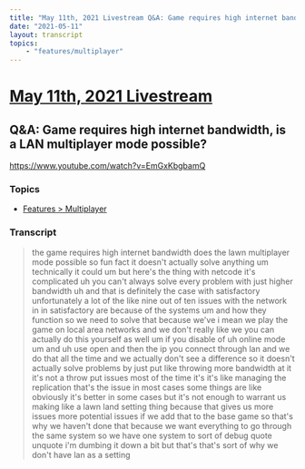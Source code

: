 ```yaml
---
title: "May 11th, 2021 Livestream Q&A: Game requires high internet bandwidth, is a LAN multiplayer mode possible?"
date: "2021-05-11"
layout: transcript
topics:
    - "features/multiplayer"
---
```

# [May 11th, 2021 Livestream](../2021-05-11.md)
## Q&A: Game requires high internet bandwidth, is a LAN multiplayer mode possible?
https://www.youtube.com/watch?v=EmGxKbgbamQ

### Topics
* [Features > Multiplayer](../topics/features/multiplayer.md)

### Transcript

> the game requires high internet bandwidth does the lawn multiplayer mode possible so fun fact it doesn't actually solve anything um technically it could um but here's the thing with netcode it's complicated uh you can't always solve every problem with just higher bandwidth uh and that is definitely the case with satisfactory unfortunately a lot of the like nine out of ten issues with the network in in satisfactory are because of the systems um and how they function so we need to solve that because we've i mean we play the game on local area networks and we don't really like we you can actually do this yourself as well um if you disable of uh online mode um and uh use open and then the ip you connect through lan and we do that all the time and we actually don't see a difference so it doesn't actually solve problems by just put like throwing more bandwidth at it it's not a throw put issues most of the time it's it's like managing the replication that's the issue in most cases some things are like obviously it's better in some cases but it's not enough to warrant us making like a lawn land setting thing because that gives us more issues more potential issues if we add that to the base game so that's why we haven't done that because we want everything to go through the same system so we have one system to sort of debug quote unquote i'm dumbing it down a bit but that's that's sort of why we don't have lan as a setting
